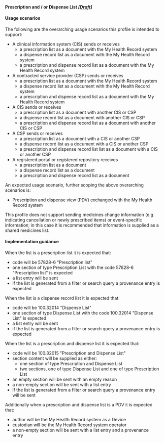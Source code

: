 #### Prescription and / or Dispense List *[[Draft](http://hl7.org/fhir/stu3/valueset-publication-status.html)]*

#### Usage scenarios
The following are the overarching usage scenarios this profile is intended to support:
* A clinical information system (CIS) sends or receives
  * a prescription list as a document with the My Health Record system
  * a dispense record list as a document with the My Health Record system
  * a prescription and dispense record list as a document with the My Health Record system
* A contracted service provider (CSP) sends or receives
   * a prescription list as a document with the My Health Record system
   * a dispense record list as a document with the My Health Record system
   * a prescription and dispense record list as a document with the My Health Record system
* A CIS sends or receives
  * a prescription list as a document with another CIS or CSP
  * a dispense record list as a document with another CIS or CSP
  * a prescription and dispense record list as a document with another CIS or CSP
* A CSP sends or receives
  * a prescription list as a document with a CIS or another CSP
  * a dispense record list as a document with a CIS or another CSP
  * a prescription and dispense record list list as a document with a CIS or another CSP
* A registered portal or registered repository receives
    * a prescription list as a document
    * a dispense record list as a document
    * a prescription and dispense record list as a document 

An expected usage scenario, further scoping the above overarching scenarios is:
* Prescription and dispense view (PDV) exchanged with the My Health Record system

This profile does not support sending medicines change information (e.g. indicating cancellation or newly prescribed items) or event-specific information; in this case it is recommended that information is supplied as a shared medicines list.  

#### Implementation guidance
When the list is a prescription list it is expected that:
* code will be 57828-6 "Prescription list"
* one section of type Prescription List with the code 57828-6 "Prescription list" is expected
* a list entry will be sent
* if the list is generated from a filter or search query a provenance entry is expected

When the list is a dispense record list it is expected that:
* code will be 100.32014 "Dispense List"
* one section of type Dispense List with the code 100.32014 "Dispense List" is expected
* a list entry will be sent
* if the list is generated from a filter or search query a provenance entry is expected
 
When the list is a prescription and dispense list it is expected that:
* code will be 100.32015 "Prescription and Dispense List"
* section content will be supplied as either:
  * one section of type Prescription and Dispense List
  * two sections, one of type Dispense List and one of type Prescription List
* an empty section will be sent with an empty reason
* a non-empty section will be sent with a list entry
* if the list is generated from a filter or search query a provenance entry will be sent

Additionally when a prescription and dispense list is a PDV it is expected that:
* author will be the My Health Record system as a Device
* custodian will be the My Health Record system operator
* a non-empty section will be sent with a list entry and a provenance entry